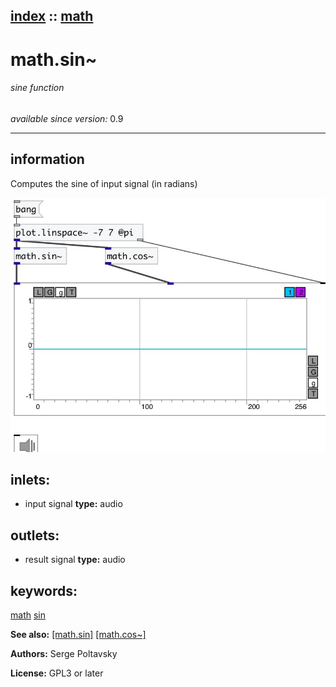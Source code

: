 [index](index.html) :: [math](category_math.html)
---

# math.sin~

###### sine function

*available since version:* 0.9

---


## information
Computes the sine of input signal (in radians)



[![example](../examples/img/math.sin~.jpg)](../examples/pd/math.sin~.pd)









## inlets:

* input signal 
__type:__ audio<br>



## outlets:

* result signal
__type:__ audio<br>



## keywords:

[math](keywords/math.html)
[sin](keywords/sin.html)



**See also:**
[\[math.sin\]](math.sin.html)
[\[math.cos~\]](math.cos~.html)




**Authors:** Serge Poltavsky




**License:** GPL3 or later






